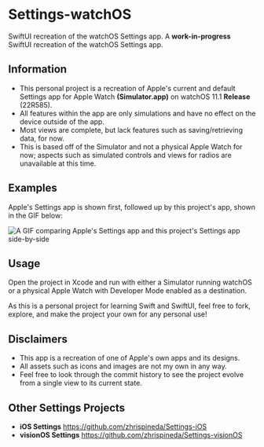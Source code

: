 #  Settings-watchOS
SwiftUI recreation of the watchOS Settings app.
A **work-in-progress** SwiftUI recreation of the watchOS Settings app.

## Information
- This personal project is a recreation of Apple's current and default Settings app for Apple Watch **(Simulator.app)** on watchOS 11.1 **Release** (22R585).
- All features within the app are only simulations and have no effect on the device outside of the app.
- Most views are complete, but lack features such as saving/retrieving data, for now.
- This is based off of the Simulator and not a physical Apple Watch for now; aspects such as simulated controls and views for radios are unavailable at this time.

## Examples
Apple's Settings app is shown first, followed up by this project's app, shown in the GIF below:

![A GIF comparing Apple's Settings app and this project's Settings app side-by-side](Assets/Settings.gif)

## Usage
Open the project in Xcode and run with either a Simulator running watchOS or a physical Apple Watch with Developer Mode enabled as a destination.

As this is a personal project for learning Swift and SwiftUI, feel free to fork, explore, and make the project your own for any personal use!

## Disclaimers
- This app is a recreation of one of Apple's own apps and its designs.
- All assets such as icons and images are not my own in any way.
- Feel free to look through the commit history to see the project evolve from a single view to its current state.

## Other Settings Projects
- **iOS Settings** https://github.com/zhrispineda/Settings-iOS
- **visionOS Settings** https://github.com/zhrispineda/Settings-visionOS
